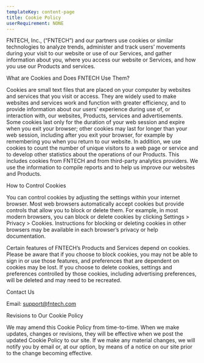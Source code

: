 ```yaml
---
templateKey: content-page
title: Cookie Policy
userRequirement: NONE
---
```

FNTECH, Inc., (“FNTECH”) and our partners use cookies or similar technologies to analyze trends, administer and track users’ movements during your visit to our website or use of our Services, and gather information about you, where you access our website or Services, and how you use our Products and services.

What are Cookies and Does FNTECH Use Them?

Cookies are small text files that are placed on your computer by websites and services that you visit or access. They are widely used to make websites and services work and function with greater efficiency, and to provide information about our users’ experience during use of, or interaction with, our websites, Products, services and advertisements. Some cookies last only for the duration of your web session and expire when you exit your browser; other cookies may last for longer than your web session, including after you exit your browser, for example by remembering you when you return to our website.  In addition, we use cookies to count the number of unique visitors to a web page or service and to develop other statistics about the operations of our Products.  This includes cookies from FNTECH and from third-party analytics providers.  We use the information to compile reports and to help us improve our websites and Products.

How to Control Cookies

You can control cookies by adjusting the settings within your internet browser. Most web browsers automatically accept cookies but provide controls that allow you to block or delete them. For example, in most modern browsers, you can block or delete cookies by clicking Settings > Privacy > Cookies. Instructions for blocking or deleting cookies in other browsers may be available in each browser’s privacy or help documentation.

Certain features of FNTECH’s Products and Services depend on cookies. Please be aware that if you choose to block cookies, you may not be able to sign in or use those features, and preferences that are dependent on cookies may be lost. If you choose to delete cookies, settings and preferences controlled by those cookies, including advertising preferences, will be deleted and may need to be recreated.

Contact Us

Email: [support@fntech.com](<>)

Revisions to Our Cookie Policy

We may amend this Cookie Policy from time-to-time. When we make updates, changes or revisions, they will be effective when we post the updated Cookie Policy to our site. If we make any material changes, we will notify you by email or, at our option, by means of a notice on our site prior to the change becoming effective.
